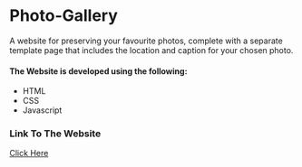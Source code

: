# Photo-Gallery

A website for preserving your favourite photos, complete with a separate template page that includes the location and caption for your chosen photo.

#### The Website is developed using the following:
- HTML
- CSS
- Javascript

### Link To The Website
[Click Here](https://hassanchowdhry.github.io/Photo-Gallery/)
